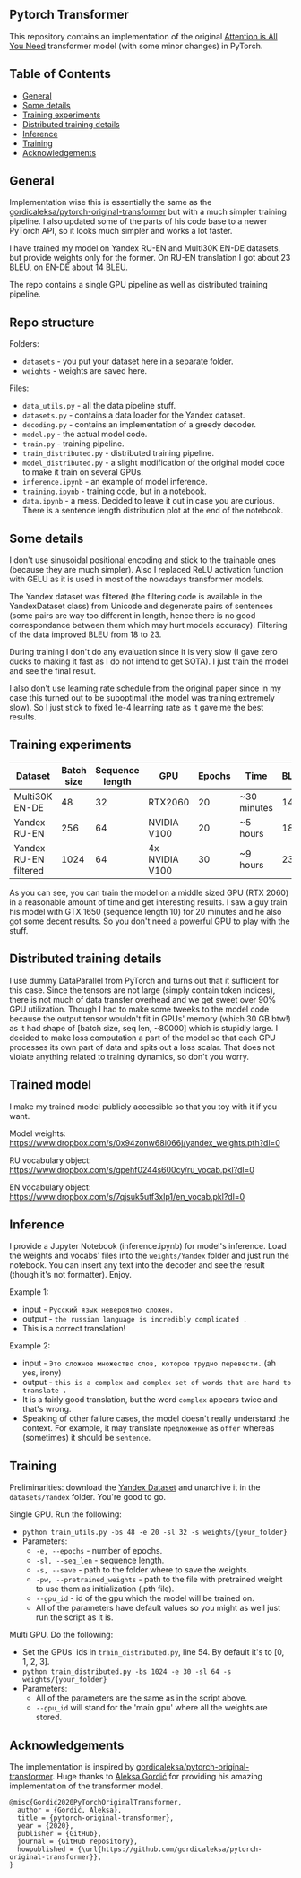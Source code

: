 ## Pytorch Transformer

This repository contains an implementation of the original [Attention is All You Need](https://proceedings.neurips.cc/paper/2017/file/3f5ee243547dee91fbd053c1c4a845aa-Paper.pdf) transformer model (with some minor changes) in PyTorch. 

## Table of Contents
  * [General](#general)
  * [Some details](#some-details)
  * [Training experiments](#training-experiments)
  * [Distributed training details](#distributed-training-details)
  * [Inference](#inference)
  * [Training](#training)
  * [Acknowledgements](#acknowledgements)

## General

Implementation wise this is essentially the same as the [gordicaleksa/pytorch-original-transformer](https://github.com/gordicaleksa/pytorch-original-transformer) but with a much simpler training pipeline. I also updated some of the parts of his code base to a newer PyTorch API, so it looks much simpler and works a lot faster.

I have trained my model on Yandex RU-EN and Multi30K EN-DE datasets, but provide weights only for the former. On RU-EN translation I got about 23 BLEU, on EN-DE about 14 BLEU.

The repo contains a single GPU pipeline as well as distributed training pipeline. 

## Repo structure

Folders:
- `datasets` - you put your dataset here in a separate folder.
- `weights` - weights are saved here.

Files:
- `data_utils.py` - all the data pipeline stuff.
- `datasets.py` - contains a data loader for the Yandex dataset.
- `decoding.py` - contains an implementation of a greedy decoder.
- `model.py` - the actual model code.
- `train.py` - training pipeline.
- `train_distributed.py` - distributed training pipeline.
- `model_distributed.py` - a slight modification of the original model code to make it train on several GPUs.
- `inference.ipynb` - an example of model inference.
- `training.ipynb` - training code, but in a notebook.
- `data.ipynb` - a mess. Decided to leave it out in case you are curious. There is a sentence length distribution plot at the end of the notebook.

## Some details

I don't use sinusoidal positional encoding and stick to the trainable ones (because they are much simpler). Also I replaced ReLU activation function with GELU as it is used in most of the nowadays transformer models.

The Yandex dataset was filtered (the filtering code is available in the YandexDataset class) from Unicode and degenerate pairs of sentences (some pairs are way too different in length, hence there is no good correspondance between them which may hurt models accuracy). Filtering of the data improved BLEU from 18 to 23.

During training I don't do any evaluation since it is very slow (I gave zero ducks to making it fast as I do not intend to get SOTA). I just train the model and see the final result.

I also don't use learning rate schedule from the original paper since in my case this turned out to be suboptimal (the model was training extremely slow). So I just stick to fixed 1e-4 learning rate as it gave me the best results.

## Training experiments

| Dataset | Batch size | Sequence length | GPU | Epochs | Time | BLEU |
| - | - | - | - | - | - | - |
| Multi30K EN-DE | 48 | 32 | RTX2060 | 20 | ~30 minutes | 14 |
| Yandex RU-EN | 256 | 64 | NVIDIA V100 | 20 | ~5 hours | 18 |
| Yandex RU-EN filtered | 1024 | 64 | 4x NVIDIA V100 | 30 | ~9 hours | 23 |

As you can see, you can train the model on a middle sized GPU (RTX 2060) in a reasonable amount of time and get interesting results. I saw a guy train his model with GTX 1650 (sequence length 10) for 20 minutes and he also got some decent results. So you don't need a powerful GPU to play with the stuff.

## Distributed training details

I use dummy DataParallel from PyTorch and turns out that it sufficient for this case. Since the tensors are not large (simply contain token indices), there is not much of data transfer overhead and we get sweet over 90% GPU utilization. Though I had to make some tweeks to the model code because the output tensor wouldn't fit in GPUs' memory (which 30 GB btw!) as it had shape of [batch size, seq len, ~80000] which is stupidly large. I decided to make loss computation a part of the model so that each GPU processes its own part of data and spits out a loss scalar. That does not violate anything related to training dynamics, so don't you worry.

## Trained model

I make my trained model publicly accessible so that you toy with it if you want.

Model weights: https://www.dropbox.com/s/0x94zonw68i066j/yandex_weights.pth?dl=0

RU vocabulary object: https://www.dropbox.com/s/gpehf0244s600cy/ru_vocab.pkl?dl=0

EN vocabulary object: https://www.dropbox.com/s/7qjsuk5utf3xlp1/en_vocab.pkl?dl=0

## Inference

I provide a Jupyter Notebook (inference.ipynb) for model's inference.
Load the weights and vocabs' files into the `weights/Yandex` folder and just run the notebook.
You can insert any text into the decoder and see the result (though it's not formatter). Enjoy.

Example 1:
- input - `Русский язык невероятно сложен.`
- output - `the russian language is incredibly complicated .`
- This is a correct translation!

Example 2:
- input - `Это сложное множество слов, которое трудно перевести.` (ah yes, irony)
- output - `this is a complex and complex set of words that are hard to translate .`
- It is a fairly good translation, but the word `complex` appears twice and that's wrong.
- Speaking of other failure cases, the model doesn't really understand the context. For example, it may translate `предложение` as `offer` whereas (sometimes) it should be `sentence`.

## Training

Preliminarities:
download the [Yandex Dataset](https://translate.yandex.ru/corpus?lang=en) and unarchive it in the `datasets/Yandex` folder. You're good to go.

Single GPU. Run the following:
- `python train_utils.py -bs 48 -e 20 -sl 32 -s weights/{your_folder}`
- Parameters:
  - `-e, --epochs` - number of epochs.
  - `-sl, --seq_len` - sequence length.
  - `-s, --save` - path to the folder where to save the weights.
  - `-pw, --pretrained_weights` - path to the file with pretrained weight to use them as initialization (.pth file).
  - `--gpu_id` - id of the gpu which the model will be trained on.
  - All of the parameters have default values so you might as well just run the script as it is.

Multi GPU. Do the following:
- Set the GPUs' ids in `train_distributed.py`, line 54. By default it's to [0, 1, 2, 3].
- `python train_distributed.py -bs 1024 -e 30 -sl 64 -s weights/{your_folder}`
- Parameters:
  - All of the parameters are the same as in the script above.
  - `--gpu_id` will stand for the 'main gpu' where all the weights are stored.


## Acknowledgements

The implementation is inspired by [gordicaleksa/pytorch-original-transformer](https://github.com/gordicaleksa/pytorch-original-transformer). Huge thanks to [Aleksa Gordić](https://github.com/gordicaleksa) for providing his amazing implementation of the transformer model.

```
@misc{Gordić2020PyTorchOriginalTransformer,
  author = {Gordić, Aleksa},
  title = {pytorch-original-transformer},
  year = {2020},
  publisher = {GitHub},
  journal = {GitHub repository},
  howpublished = {\url{https://github.com/gordicaleksa/pytorch-original-transformer}},
}
```